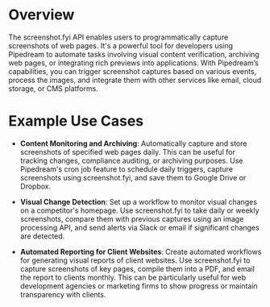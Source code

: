 # Overview

The screenshot.fyi API enables users to programmatically capture screenshots of web pages. It's a powerful tool for developers using Pipedream to automate tasks involving visual content verification, archiving web pages, or integrating rich previews into applications. With Pipedream’s capabilities, you can trigger screenshot captures based on various events, process the images, and integrate them with other services like email, cloud storage, or CMS platforms.

# Example Use Cases

- **Content Monitoring and Archiving**: Automatically capture and store screenshots of specified web pages daily. This can be useful for tracking changes, compliance auditing, or archiving purposes. Use Pipedream's cron job feature to schedule daily triggers, capture screenshots using screenshot.fyi, and save them to Google Drive or Dropbox.

- **Visual Change Detection**: Set up a workflow to monitor visual changes on a competitor's homepage. Use screenshot.fyi to take daily or weekly screenshots, compare them with previous captures using an image processing API, and send alerts via Slack or email if significant changes are detected.

- **Automated Reporting for Client Websites**: Create automated workflows for generating visual reports of client websites. Use screenshot.fyi to capture screenshots of key pages, compile them into a PDF, and email the report to clients monthly. This can be particularly useful for web development agencies or marketing firms to show progress or maintain transparency with clients.
